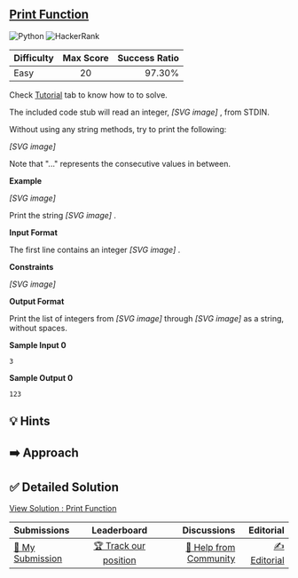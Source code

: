 ## [Print Function](https://www.hackerrank.com/challenges/python-print)

![Python](https://img.shields.io/badge/python-3670A0?style=for-the-badge&logo=python&logoColor=ffdd54) ![HackerRank](https://img.shields.io/badge/-Hackerrank-2EC866?style=for-the-badge&logo=HackerRank&logoColor=white)

| Difficulty | Max Score | Success Ratio |
| :--------- | :-------: | ------------: |
| Easy       |    20     |        97.30% |

Check [Tutorial](https://www.hackerrank.com/challenges/python-print/tutorial) tab to know how to to solve. 


The included code stub will read an integer,  *[SVG image]* , from STDIN.


Without using any string methods, try to print the following: 


 *[SVG image]*  


Note that "..." represents the consecutive values in between.


**Example**   

 *[SVG image]* 


Print the string  *[SVG image]* .

**Input Format**

The first line contains an integer  *[SVG image]* . 

**Constraints**

 *[SVG image]* 

**Output Format**

Print the list of integers from  *[SVG image]*  through  *[SVG image]*  as a string, without spaces.

**Sample Input 0**


```
3

```

**Sample Output 0**


```
123

```


## 💡 Hints 

## ➡️ Approach 

## ✅ Detailed Solution
[View Solution : Print Function](./print_function.py)

| Submissions                                                                       |                                      Leaderboard                                       |                                                                       Discussions |                                                                   Editorial |
| :-------------------------------------------------------------------------------- | :------------------------------------------------------------------------------------: | --------------------------------------------------------------------------------: | --------------------------------------------------------------------------: |
| [📝 My Submission](https://www.hackerrank.com/challenges/python-print/submissions) | [🏆 Track our position](https://www.hackerrank.com/challenges/python-print/leaderboard) | [🤔 Help from Community](https://www.hackerrank.com/challenges/python-print/forum) | [✍️ Editorial](https://www.hackerrank.com/challenges/python-print/editorial) |

